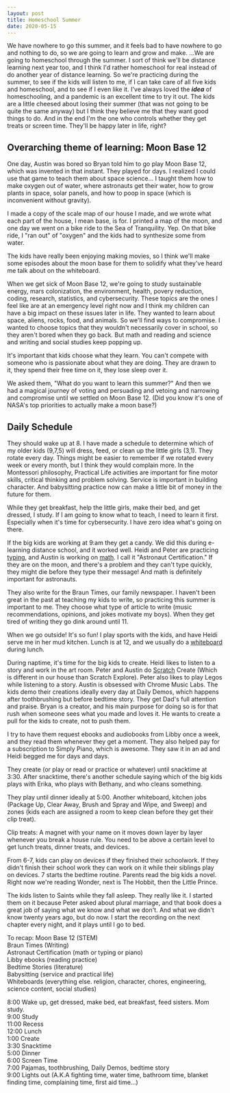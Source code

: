 ```yaml
---
layout: post
title: Homeschool Summer
date: 2020-05-15
---
```


We have nowhere to go this summer, and it feels bad to have nowhere to go and nothing to do, so we are going to learn and grow and make. ...We are going to homeschool through the summer. I sort of think we'll be distance learning next year too, and I think I'd rather homeschool for real instead of do another year of distance learning. So we're practicing during the summer, to see if the kids will listen to me, if I can take care of all five kids and homeschool, and to see if I even like it. I've always loved the ***idea*** of homeschooling, and a pandemic is an excellent time to try it out. The kids are a little cheesed about losing their summer (that was not going to be quite the same anyway) but I think they believe me that they want good things to do.  And in the end I'm the one who controls whether they get treats or screen time. They'll be happy later in life, right?

## Overarching theme of learning: Moon Base 12

One day, Austin was bored so Bryan told him to go play Moon Base 12, which was invented in that instant.  They played for days. I realized I could use that game to teach them about space science... I taught them how to make oxygen out of water, where astronauts get their water, how to grow plants in space, solar panels, and how to poop in space (which is inconvenient without gravity).  

I made a copy of the scale map of our house I made, and we wrote what each part of the house, I mean base, is for. I printed a map of the moon, and one day we went on a bike ride to the Sea of Tranquility. Yep. On that bike ride, I "ran out" of "oxygen" and the kids had to synthesize some from water. 

The kids have really been enjoying making movies, so I think we'll make some episodes about the moon base for them to solidify what they've heard me talk about on the whiteboard. 

When we get sick of Moon Base 12, we're going to study sustainable energy, mars colonization, the environment, health, povery reduction, coding, research, statistics, and cybersecurity.  These topics are the ones I feel like are at an emergency level right now and I think my children can have a big impact on these issues later in life. They wanted to learn about space, aliens, rocks, food, and animals. So we'll find ways to compromise.  I wanted to choose topics that they wouldn't necessarily cover in school, so they aren't bored when they go back. But math and reading and science and writing and social studies keep popping up.

It's important that kids choose what they learn. You can't compete with someone who is passionate about what they are doing. They are drawn to it, they spend their free time on it, they lose sleep over it. 

We asked them, "What do you want to learn this summer?" And then we had a magical journey of voting and persuading and vetoing and narrowing and compromise until we settled on Moon Base 12. (Did you know it's one of NASA's top priorities to actually make a moon base?)

## Daily Schedule

They should wake up at 8. I have made a schedule to determine which of my older kids (9,7,5) will dress, feed, or clean up the little girls (3,1).  They rotate every day. Things might be easier to remember if we rotated every week or every month, but I think they would complain more. In the Montessori philosophy, Practical Life activities are important for fine motor skills, critical thinking and problem solving. Service is important in building character. And babysitting practice now can make a little bit of money in the future for them. 

While they get breakfast, help the little girls, make their bed, and get dressed, I study. If I am going to know what to teach, I need to learn it first. Especially when it's time for cybersecurity. I have zero idea what's going on there. 

If the big kids are working at 9:am they get a candy. We did this during e-learning distance school, and it worked well.  Heidi and Peter are practicing [typing](https://www.typingclub.com/), and Austin is working on [math](https://www.khanacademy.org/). I call it "Astronaut Certification."  If they are on the moon, and there's a problem and they can't type quickly, they might die before they type their message! And math is definitely important for astronauts. 

They also write for the Braun Times, our family newspaper. I haven't been great in the past at teaching my kids to write, so practicing this summer is important to me. They choose what type of article to write (music recommendations, opinions, and jokes motivate my boys). When they get tired of writing they go dink around until 11. 

When we go outside! It's so fun! I play sports with the kids, and have Heidi serve me in her mud kitchen. Lunch is at 12, and we usually do a [whiteboard](https://www.instagram.com/lunchlesson/) during lunch.

During naptime, it's time for the big kids to create. Heidi likes to listen to a story and work in the art room. Peter and Austin do [Scratch](https://scratch.mit.edu/) Create (Which is different in our house than Scratch Explore).  Peter also likes to play Legos while listening to a story. Austin is obsessed with Chrome Music Labs. The kids demo their creations ideally every day at Daily Demos, which happens after toothbrushing but before bedtime story. They get Dad's full attention and praise. Bryan is a creator, and his main purpose for doing so is for that rush when someone sees what you made and loves it. He wants to create a pull for the kids to create, not to push them. 

I try to have them request ebooks and audiobooks from Libby once a week, and they read them whenever they get a moment. They also helped pay for a subscription to Simply Piano, which is awesome. They saw it in an ad and Heidi begged me for days and days.

They create (or play or read or practice or whatever) until snacktime at 3:30. After snacktime, there's another schedule saying which of the big kids plays with Erika, who plays with Bethany, and who cleans something.  

They play until dinner ideally at 5:00. Another whiteboard, kitchen jobs (Package Up, Clear Away, Brush and Spray and Wipe, and Sweep) and zones (kids each are assigned a room to keep clean before they get their clip treat). 

Clip treats: A magnet with your name on it moves down layer by layer whenever you break a house rule. You need to be above a certain level to get lunch treats, dinner treats, and devices. 

From 6-7, kids can play on devices if they finished their schoolwork. If they didn't finish their school work they can work on it while their siblings play on devices. 7 starts the bedtime routine. Parents read the big kids a novel. Right now we're reading Wonder, next is The Hobbit, then the Little Prince. 

The kids listen to Saints while they fall asleep. They really like it. I started them on it because Peter asked about plural marriage, and that book does a great job of saying what we know and what we don't. And what we didn't know twenty years ago, but do now.  I start the recording on the next chapter every night, and it plays until I go to bed. 

To recap:
Moon Base 12 (STEM)   
Braun Times (Writing)    
Astronaut Certification (math or typing or piano)   
Libby ebooks (reading practice)   
Bedtime Stories (literature)   
Babysitting (service and practical life)   
Whiteboards (everything else. religion, character, chores, engineering, science content, social studies)   

8:00 Wake up, get dressed, make bed, eat breakfast, feed sisters. Mom study.   
9:00 Study   
11:00 Recess   
12:00 Lunch   
1:00 Create   
3:30 Snacktime   
5:00 Dinner   
6:00 Screen Time   
7:00 Pajamas, toothbrushing, Daily Demos, bedtime story   
9:00 Lights out (A.K.A fighting time, water time, bathroom time, blanket finding time, complaining time, first aid time...)   